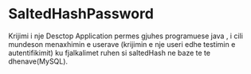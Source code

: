 # SaltedHashPassword
Krijimi i nje Desctop Application permes gjuhes programuese java , i cili mundeson menaxhimin e userave (krijimin e nje useri edhe testimin e autentifikimit) 
ku fjalkalimet ruhen si saltedHash ne baze te te dhenave(MySQL).
